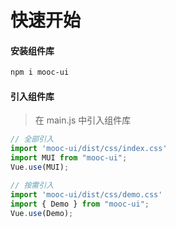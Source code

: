 # 快速开始

#### 安装组件库

```bash
npm i mooc-ui
```

#### 引入组件库

> 在 main.js 中引入组件库

```javascript
// 全部引入
import 'mooc-ui/dist/css/index.css'
import MUI from "mooc-ui";
Vue.use(MUI);

// 按需引入
import 'mooc-ui/dist/css/demo.css'
import { Demo } from "mooc-ui";
Vue.use(Demo);
```

